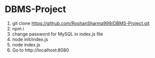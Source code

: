 # DBMS-Project

1. git clone https://github.com/RoshanSharma999/DBMS-Project.git <br>
2. npm i <br>
3. change password for MySQL in index.js file <br>
4. node init/index.js <br>
5. node index.js <br>
6. Go to http://localhost:8080 <br>
